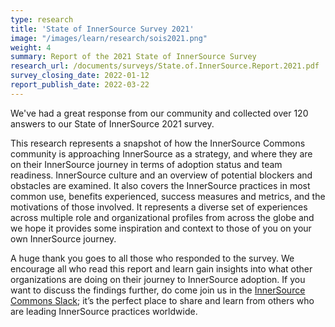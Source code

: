 ```yaml
---
type: research
title: 'State of InnerSource Survey 2021'
image: "/images/learn/research/sois2021.png"
weight: 4
summary: Report of the 2021 State of InnerSource Survey
research_url: /documents/surveys/State.of.InnerSource.Report.2021.pdf
survey_closing_date: 2022-01-12
report_publish_date: 2022-03-22
---
```


We've had a great response from our community and collected over 120 answers to our State of InnerSource 2021 survey.

This research represents a snapshot of how the InnerSource Commons community is approaching InnerSource as a strategy, and where they are on their InnerSource journey in terms of adoption status and team readiness. InnerSource culture and an overview of potential blockers and obstacles are examined. It also covers the InnerSource practices in most common use, benefits experienced, success measures and metrics, and the motivations of those involved. It represents a diverse set of experiences across multiple role and organizational profiles from across the globe and we hope it provides some inspiration and context to those of you on your own InnerSource journey.

A huge thank you goes to all those who responded to the survey. We encourage all who read this report and learn gain insights into what other organizations are doing on their journey to InnerSource adoption. If you want to discuss the findings further, do come join us in the [InnerSource Commons Slack](/slack); it’s the perfect place to share and learn from others who are leading InnerSource practices worldwide.





